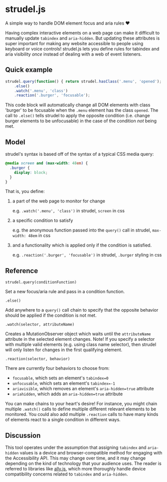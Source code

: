 # strudel.js

A simple way to handle DOM element focus and aria rules :heart:

Having complex interactive elements on a web page can make it difficult to manually update `tabindex` and `aria-hidden`. But updating these attributes is super important for making any website accessible to people using keyboard or voice controls! strudel.js lets you define rules for tabindex and aria visibility *once* instead of dealing with a web of event listeners. 

## Quick example

```javascript
strudel.query(function() { return strudel.hasClass('.menu', 'opened'); })
    .else()
    .watch('.menu', 'class')
    .reaction('.burger', 'focusable');
```
This code block will automatically change all DOM elements with class 'burger' to be focusable when the `.menu` element has the class `opened`. The call to `.else()` tells strudel to apply the opposite condition (i.e. change burger elements to be unfocusable) in the case of the condition *not* being met.


## Model

strudel's syntax is based off of the syntax of a typical CSS media query: 

```css
@media screen and (max-width: 48em) {
  .burger {
    display: block;
  }
}
```
That is, you define:
1. a part of the web page to monitor for change

   e.g. `.watch('.menu', 'class')` in strudel, `screen` in css



2. a specific condition to satisfy

   e.g. the anonymous function passed into the `query()` call in strudel,  `max-width: 48em` in css



3. and a functionality which is applied only if the condition is satisfied.

   e.g. `.reaction('.burger', 'focusable')` in strudel, `.burger` styling in css



## Reference

`strudel.query(conditionFunction)`

Set a new focus/aria rule and pass in a condition function.


`.else()`

Add anywhere to a `query()` call chain to specify that the opposite behavior should be applied if the condition is not met.


`.watch(selector, attributeName)`

Creates a MutationObserver object which waits until the `attributeName` attribute in the selected element changes. Note! If you specify a selector with multiple valid elements (e.g. using class name selector), then strudel will only listen for changes in the first qualifying element.


`.reaction(selector, behavior)`

There are currently four behaviors to choose from: 
  - `focusable`, which sets an element's `tabindex=0`
  - `unfocusable`, which sets an element's `tabindex=-1`
  - `ariavisible`, which removes an element's `aria-hidden=true` attribute
  - `ariahidden`, which adds an `aria-hidden=true` attribute


You can make chains to your heart's desire! For instance, you might chain multiple `.watch()` calls to define multiple different relevant elements to be monitored. You could also add multiple `.reaction` calls to have many kinds of elements react to a single condition in different ways.

## Discussion

This tool operates under the assumption that assigning `tabindex` and `aria-hidden` values is a device and browser-compatible method for engaging with the Accessibility API. This may change over time, and it may change depending on the kind of technology that your audience uses. The reader is referred to libraries like [ally.js](https://allyjs.io/), which more thoroughly handle device compatibility concerns related to `tabindex` and `aria-hidden`.
